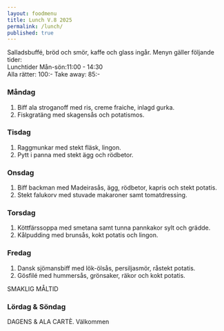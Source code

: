 ```yaml
---
layout: foodmenu
title: Lunch V.8 2025
permalink: /lunch/
published: true
---
```

Salladsbuffé, bröd och smör, kaffe och glass ingår.
Menyn gäller följande tider:  
Lunchtider  Mån-sön:11:00 - 14:30  
Alla rätter: 100:- Take away: 85:-
                                
### Måndag

1. Biff ala stroganoff med ris, creme fraiche, inlagd gurka.
2. Fiskgratäng med skagensås och potatismos.

### Tisdag

1. Raggmunkar med stekt fläsk, lingon.
2. Pytt i panna med stekt ägg och rödbetor. 

### Onsdag

1. Biff backman med Madeirasås, ägg, rödbetor, kapris och stekt potatis.
2. Stekt falukorv med stuvade makaroner samt tomatdressing.

### Torsdag

1. Köttfärssoppa med smetana samt tunna pannkakor sylt och grädde. 
2. Kålpudding med brunsås, kokt potatis och lingon.

### Fredag  

1. Dansk sjömansbiff med lök-ölsås, persiljasmör, råstekt potatis.
2. Gösfilé med hummersås, grönsaker, räkor och kokt potatis.

SMAKLIG MÅLTID  

### Lördag & Söndag 

DAGENS & ALA CARTÈ. 
Välkommen
    
       
    

   
    
   
     
